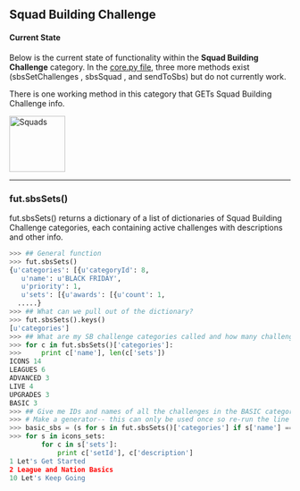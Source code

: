 ## Squad Building Challenge
#### Current State
Below is the current state of functionality within the **Squad Building Challenge** category. In the [core.py file](https://github.com/futapi/fut/blob/master/fut/core.py), three more methods exist (sbsSetChallenges , sbsSquad , and sendToSbs) but do not currently work.

There is one working method in this category that GETs Squad Building Challenge info.

<img src="https://i.imgur.com/hKWXzQ2.png" alt="Squads" height = "100px"/>

---

### fut.sbsSets()

fut.sbsSets() returns a dictionary of a list of dictionaries of Squad Building Challenge categories, each containing active challenges with descriptions and other info.


```python
>>> ## General function
>>> fut.sbsSets()
{u'categories': [{u'categoryId': 8,
   u'name': u'BLACK FRIDAY',
   u'priority': 1,
   u'sets': [{u'awards': [{u'count': 1,
  .....}
>>> ## What can we pull out of the dictionary?
>>> fut.sbsSets().keys()
[u'categories']
>>> ## What are my SB challenge categories called and how many challenges are within them?
>>> for c in fut.sbsSets()['categories']:
>>> 	print c['name'], len(c['sets'])
ICONS 14
LEAGUES 6
ADVANCED 3
LIVE 4
UPGRADES 3
BASIC 3
>>> ## Give me IDs and names of all the challenges in the BASIC category
>>> # Make a generator-- this can only be used once so re-run the line below each time you use the generator
>>> basic_sbs = (s for s in fut.sbsSets()['categories'] if s['name'] == 'BASIC')
>>> for s in icons_sets:                                                         
    	for c in s['sets']:
        	print c['setId'], c['description']
1 Let's Get Started
2 League and Nation Basics
10 Let's Keep Going
```
